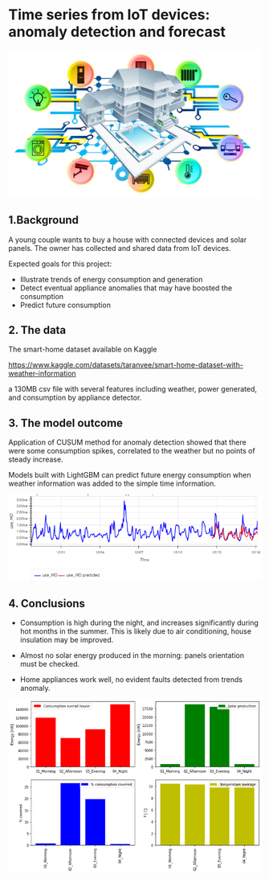 ﻿# Time series from IoT devices: anomaly detection and forecast 
![main](dom.jpg)

## 1.Background
A young couple wants to buy a house with connected devices and solar panels. The owner has collected and shared data from IoT devices. 

Expected goals for this project: 

- Illustrate trends of energy consumption and generation
- Detect eventual appliance anomalies that may have boosted the consumption
- Predict future consumption 

## 2. The data

The smart-home dataset available on Kaggle

https://www.kaggle.com/datasets/taranvee/smart-home-dataset-with-weather-information

a 130MB csv file with several features including weather, power generated, and consumption by appliance detector.


## 3. The model outcome

Application of CUSUM method for anomaly detection showed that there were some consumption spikes, correlated to the weather but no points of steady increase. 

Models built with LightGBM can predict future energy consumption when weather information was added to the simple time information. 

![model](model.png)

## 4. Conclusions

- Consumption is high during the night, and increases significantly during hot months in the summer. This is likely due to air conditioning, house insulation may be improved.

- Almost no solar energy produced in the morning: panels orientation must be checked.

- Home appliances work well, no evident faults detected from trends anomaly.

![EDA](EDA.png)


